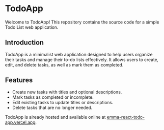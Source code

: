 # TodoApp

Welcome to TodoApp! This repository contains the source code for a simple Todo List web application.

## Introduction

TodoApp is a minimalist web application designed to help users organize their tasks and manage their to-do lists effectively. It allows users to create, edit, and delete tasks, as well as mark them as completed.

## Features

- Create new tasks with titles and optional descriptions.
- Mark tasks as completed or incomplete.
- Edit existing tasks to update titles or descriptions.
- Delete tasks that are no longer needed.

TodoApp is already hosted and available online at [emma-react-todo-app.vercel.app]([https://emma-react-to-do-app.vercel.app/]).
